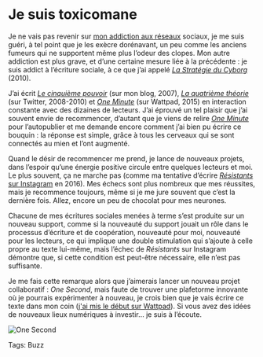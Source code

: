 # Je suis toxicomane

Je ne vais pas revenir sur [mon addiction aux réseaux](https://tcrouzet.com/jai-debranche/) sociaux, je me suis guéri, à tel point que je les exècre dorénavant, un peu comme les anciens fumeurs qui ne supportent même plus l’odeur des clopes. Mon autre addiction est plus grave, et d’une certaine mesure liée à la précédente : je suis addict à l’écriture sociale, à ce que j’ai appelé [*La Stratégie du Cyborg*](https://tcrouzet.com/la-strategie-du-cyborg/) (2010).<span id="more-45885"></span>

J’ai écrit [*Le cinquième pouvoir*](https://tcrouzet.com/la-quatrieme-theorie/) (sur mon blog, 2007), [*La quatrième théorie*](http://blog.tcrouzet.com/la-quatrieme-theorie/) (sur Twitter, 2008-2010) et [*One Minute*](https://tcrouzet.com/une-minute/) (sur Wattpad, 2015) en interaction constante avec des dizaines de lecteurs. J’ai éprouvé un tel plaisir que j’ai souvent envie de recommencer, d’autant que je viens de relire [*One Minute*](https://tcrouzet.com/une-minute/) pour l’autopublier et me demande encore comment j’ai bien pu écrire ce bouquin : la réponse est simple, grâce à tous les cerveaux qui se sont connectés au mien et l’ont augmenté.

Quand le désir de recommencer me prend, je lance de nouveaux projets, dans l’espoir qu’une énergie positive circule entre quelques lecteurs et moi. Le plus souvent, ça ne marche pas (comme ma tentative d’écrire [*Résistants* sur Instagram](https://tcrouzet.com/2016/04/02/des-livres-sur-instagram/) en 2016). Mes échecs sont plus nombreux que mes réussites, mais je recommence toujours, même si je me jure souvent que c’est la dernière fois. Allez, encore un peu de chocolat pour mes neurones.

Chacune de mes écritures sociales menées à terme s’est produite sur un nouveau support, comme si la nouveauté du support jouait un rôle dans le processus d’écriture et de coopération, nouveauté pour moi, nouveauté pour les lecteurs, ce qui implique une double stimulation qui s’ajoute à celle propre au texte lui-même, mais l’échec de *Résistants* sur Instagram démontre que, si cette condition est peut-être nécessaire, elle n’est pas suffisante.

Je me fais cette remarque alors que j’aimerais lancer un nouveau projet collaboratif : *One Second*, mais faute de trouver une plafetorme innovante où je pourrais expérimenter à nouveau, je crois bien que je vais écrire ce texte dans mon coin ([j'ai mis le début sur Wattpad](https://www.wattpad.com/story/127859277-one-second)). Si vous avez des idées de nouveaux lieux numériques à investir… je suis à l’écoute.

![One Second](http://tcrouzet.comhttps://tcrouzet.com/images_tc/2017/11/1second-cover-400x633.jpg)



Tags: Buzz